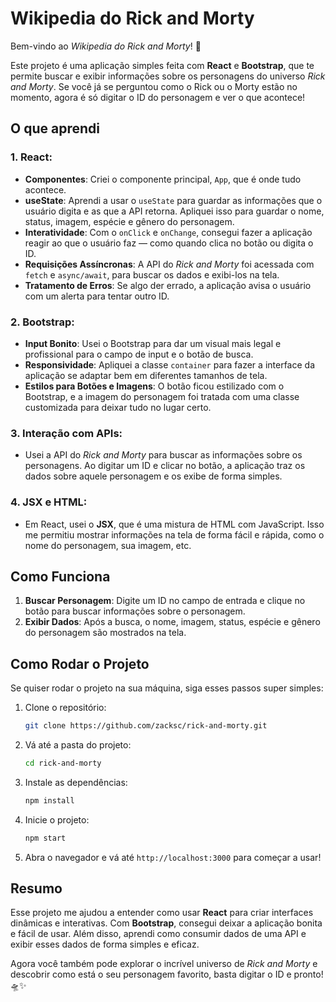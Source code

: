 # Wikipedia do Rick and Morty

Bem-vindo ao *Wikipedia do Rick and Morty*! 🎉

Este projeto é uma aplicação simples feita com **React** e **Bootstrap**, que te permite buscar e exibir informações sobre os personagens do universo *Rick and Morty*. Se você já se perguntou como o Rick ou o Morty estão no momento, agora é só digitar o ID do personagem e ver o que acontece!

## O que aprendi

### 1. **React**: 
   - **Componentes**: Criei o componente principal, `App`, que é onde tudo acontece.
   - **useState**: Aprendi a usar o `useState` para guardar as informações que o usuário digita e as que a API retorna. Apliquei isso para guardar o nome, status, imagem, espécie e gênero do personagem.
   - **Interatividade**: Com o `onClick` e `onChange`, consegui fazer a aplicação reagir ao que o usuário faz — como quando clica no botão ou digita o ID.
   - **Requisições Assíncronas**: A API do *Rick and Morty* foi acessada com `fetch` e `async/await`, para buscar os dados e exibi-los na tela.
   - **Tratamento de Erros**: Se algo der errado, a aplicação avisa o usuário com um alerta para tentar outro ID.

### 2. **Bootstrap**:
   - **Input Bonito**: Usei o Bootstrap para dar um visual mais legal e profissional para o campo de input e o botão de busca.
   - **Responsividade**: Apliquei a classe `container` para fazer a interface da aplicação se adaptar bem em diferentes tamanhos de tela.
   - **Estilos para Botões e Imagens**: O botão ficou estilizado com o Bootstrap, e a imagem do personagem foi tratada com uma classe customizada para deixar tudo no lugar certo.

### 3. **Interação com APIs**:
   - Usei a API do *Rick and Morty* para buscar as informações sobre os personagens. Ao digitar um ID e clicar no botão, a aplicação traz os dados sobre aquele personagem e os exibe de forma simples.

### 4. **JSX e HTML**:
   - Em React, usei o **JSX**, que é uma mistura de HTML com JavaScript. Isso me permitiu mostrar informações na tela de forma fácil e rápida, como o nome do personagem, sua imagem, etc.

## Como Funciona

1. **Buscar Personagem**: Digite um ID no campo de entrada e clique no botão para buscar informações sobre o personagem.
2. **Exibir Dados**: Após a busca, o nome, imagem, status, espécie e gênero do personagem são mostrados na tela.

## Como Rodar o Projeto

Se quiser rodar o projeto na sua máquina, siga esses passos super simples:

1. Clone o repositório:
   ```bash
   git clone https://github.com/zacksc/rick-and-morty.git
   ```

2. Vá até a pasta do projeto:
   ```bash
   cd rick-and-morty
   ```

3. Instale as dependências:
   ```bash
   npm install
   ```

4. Inicie o projeto:
   ```bash
   npm start
   ```

5. Abra o navegador e vá até `http://localhost:3000` para começar a usar!

## Resumo

Esse projeto me ajudou a entender como usar **React** para criar interfaces dinâmicas e interativas. Com **Bootstrap**, consegui deixar a aplicação bonita e fácil de usar. Além disso, aprendi como consumir dados de uma API e exibir esses dados de forma simples e eficaz. 

Agora você também pode explorar o incrível universo de *Rick and Morty* e descobrir como está o seu personagem favorito, basta digitar o ID e pronto! 🛸✨

